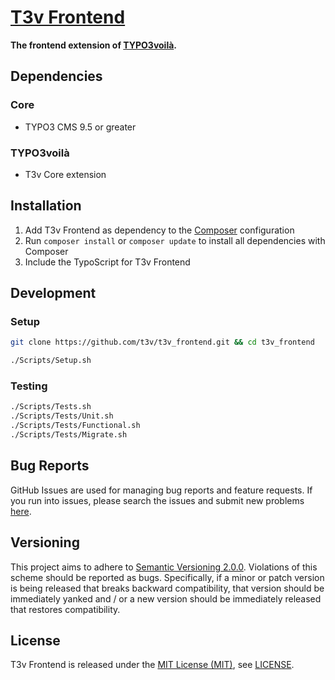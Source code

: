 [T3v Frontend]
==============

**The frontend extension of [TYPO3voilà].**

Dependencies
------------

### Core

* TYPO3 CMS 9.5 or greater

### TYPO3voilà

* T3v Core extension

Installation
------------

1. Add T3v Frontend as dependency to the [Composer] configuration
2. Run `composer install` or `composer update` to install all dependencies with Composer
3. Include the TypoScript for T3v Frontend

Development
-----------

### Setup

```sh
git clone https://github.com/t3v/t3v_frontend.git && cd t3v_frontend

./Scripts/Setup.sh
```

### Testing

```sh
./Scripts/Tests.sh
./Scripts/Tests/Unit.sh
./Scripts/Tests/Functional.sh
./Scripts/Tests/Migrate.sh
```

Bug Reports
-----------

GitHub Issues are used for managing bug reports and feature requests. If you run into issues, please search the issues and submit new
problems [here].

Versioning
----------

This project aims to adhere to [Semantic Versioning 2.0.0]. Violations of this scheme should be reported as bugs. Specifically, if a minor
or patch version is being released that breaks backward compatibility, that version should be immediately yanked and / or a new version
should be immediately released that restores compatibility.

License
-------

T3v Frontend is released under the [MIT License (MIT)], see [LICENSE].

[Acceptance testing TYPO3]: https://wiki.typo3.org/Acceptance_testing "Acceptance testing TYPO3"
[Automated testing TYPO3]: https://wiki.typo3.org/Automated_testing "Automated testing TYPO3"
[Composer]: https://getcomposer.org "Dependency Manager for PHP"
[Functional testing TYPO3]: https://wiki.typo3.org/Functional_testing "Functional testing TYPO3"
[here]: https://github.com/t3v/t3v_frontend/issues "GitHub Issue Tracker"
[LICENSE]: https://raw.githubusercontent.com/t3v/t3v_frontend/master/LICENSE "License"
[MIT License (MIT)]: http://opensource.org/licenses/MIT "The MIT License (MIT)"
[Semantic Versioning 2.0.0]: http://semver.org "Semantic Versioning 2.0.0"
[T3v Frontend]: https://t3v.github.io/t3v_frontend/ "The frontend extension of TYPO3voilà."
[TYPO3voilà]: https://github.com/t3v "“UH LÁLÁ, TYPO3!”"
[Unit Testing TYPO3]: https://wiki.typo3.org/Unit_Testing_TYPO3 "Unit testing TYPO3"
